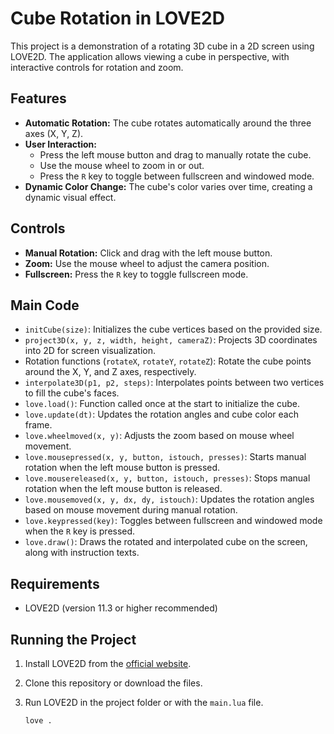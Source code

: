 # Cube Rotation in LOVE2D

This project is a demonstration of a rotating 3D cube in a 2D screen using LOVE2D. The application allows viewing a cube in perspective, with interactive controls for rotation and zoom.

## Features

- **Automatic Rotation:** The cube rotates automatically around the three axes (X, Y, Z).
- **User Interaction:**
  - Press the left mouse button and drag to manually rotate the cube.
  - Use the mouse wheel to zoom in or out.
  - Press the `R` key to toggle between fullscreen and windowed mode.
- **Dynamic Color Change:** The cube's color varies over time, creating a dynamic visual effect.

## Controls

- **Manual Rotation:** Click and drag with the left mouse button.
- **Zoom:** Use the mouse wheel to adjust the camera position.
- **Fullscreen:** Press the `R` key to toggle fullscreen mode.

## Main Code

- `initCube(size)`: Initializes the cube vertices based on the provided size.
- `project3D(x, y, z, width, height, cameraZ)`: Projects 3D coordinates into 2D for screen visualization.
- Rotation functions (`rotateX`, `rotateY`, `rotateZ`): Rotate the cube points around the X, Y, and Z axes, respectively.
- `interpolate3D(p1, p2, steps)`: Interpolates points between two vertices to fill the cube's faces.
- `love.load()`: Function called once at the start to initialize the cube.
- `love.update(dt)`: Updates the rotation angles and cube color each frame.
- `love.wheelmoved(x, y)`: Adjusts the zoom based on mouse wheel movement.
- `love.mousepressed(x, y, button, istouch, presses)`: Starts manual rotation when the left mouse button is pressed.
- `love.mousereleased(x, y, button, istouch, presses)`: Stops manual rotation when the left mouse button is released.
- `love.mousemoved(x, y, dx, dy, istouch)`: Updates the rotation angles based on mouse movement during manual rotation.
- `love.keypressed(key)`: Toggles between fullscreen and windowed mode when the `R` key is pressed.
- `love.draw()`: Draws the rotated and interpolated cube on the screen, along with instruction texts.

## Requirements

- LOVE2D (version 11.3 or higher recommended)

## Running the Project

1. Install LOVE2D from the [official website](https://love2d.org/).
2. Clone this repository or download the files.
3. Run LOVE2D in the project folder or with the `main.lua` file.

   ```bash
   love .
